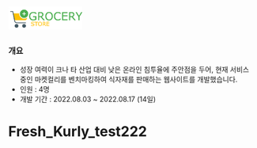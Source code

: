 # <img width="150" src="https://github.com/Hyunneung/FreshKurly/blob/main/Fresh_Kurly/src/main/webapp/assets/image/logo/logo.png">


### 개요
- 성장 여력이 크나 타 산업 대비 낮은 온라인 침투율에 주안점을 두어, 현재 서비스 중인 마켓컬리를 벤치마킹하여 식자재를 판매하는 웹사이트를 개발했습니다.
- 인원 : 4명
- 개발 기간 : 2022.08.03 ~ 2022.08.17 (14일)



# Fresh_Kurly_test222
